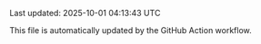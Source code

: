 Last updated: 2025-10-01 04:13:43 UTC

This file is automatically updated by the GitHub Action workflow.
